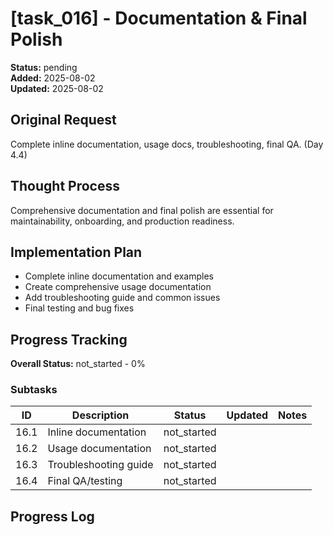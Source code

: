 # [task_016] - Documentation & Final Polish

**Status:** pending  
**Added:** 2025-08-02  
**Updated:** 2025-08-02

## Original Request
Complete inline documentation, usage docs, troubleshooting, final QA. (Day 4.4)

## Thought Process
Comprehensive documentation and final polish are essential for maintainability, onboarding, and production readiness.

## Implementation Plan
- Complete inline documentation and examples
- Create comprehensive usage documentation
- Add troubleshooting guide and common issues
- Final testing and bug fixes

## Progress Tracking

**Overall Status:** not_started - 0%

### Subtasks
| ID | Description | Status | Updated | Notes |
|----|-------------|--------|---------|-------|
| 16.1 | Inline documentation | not_started |  |  |
| 16.2 | Usage documentation | not_started |  |  |
| 16.3 | Troubleshooting guide | not_started |  |  |
| 16.4 | Final QA/testing | not_started |  |  |

## Progress Log
